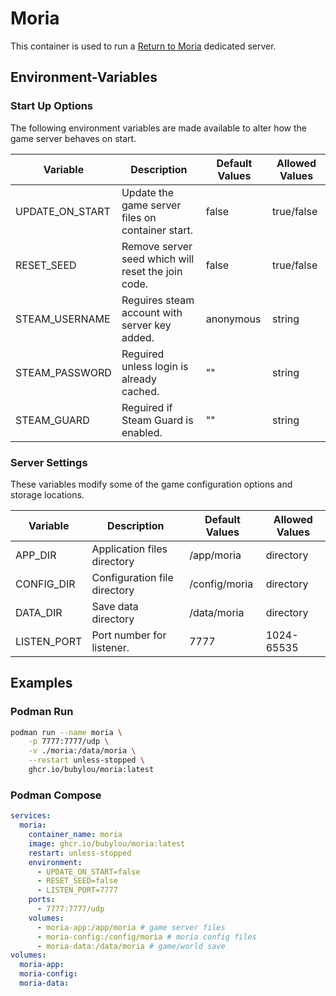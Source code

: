 # Moria

This container is used to run a [Return to Moria](https://store.steampowered.com/app/2933130) dedicated server.

## Environment-Variables

### Start Up Options

The following environment variables are made available to alter how the game server behaves on start.

| Variable           | Description                                                 | Default Values  | Allowed Values |
|--------------------|-------------------------------------------------------------|-----------------|----------------|
| UPDATE_ON_START    | Update the game server files on container start.            | false           | true/false     |
| RESET_SEED         | Remove server seed which will reset the join code.          | false           | true/false     |
| STEAM_USERNAME     | Reguires steam account with server key added.               | anonymous       | string         |
| STEAM_PASSWORD     | Reguired unless login is already cached.                    | ""              | string         |
| STEAM_GUARD        | Reguired if Steam Guard is enabled.                         | ""              | string         |

### Server Settings

These variables modify some of the game configuration options and storage locations.

| Variable           | Description                                                 | Default Values  | Allowed Values |
|--------------------|-------------------------------------------------------------|-----------------|----------------|
| APP_DIR            | Application files directory                                 | /app/moria      | directory      |
| CONFIG_DIR         | Configuration file directory                                | /config/moria   | directory      |
| DATA_DIR           | Save data directory                                         | /data/moria     | directory      |
| LISTEN_PORT        | Port number for listener.                                   | 7777            | 1024-65535     |

## Examples

### Podman Run

```bash
podman run --name moria \
    -p 7777:7777/udp \
    -v ./moria:/data/moria \
    --restart unless-stopped \
    ghcr.io/bubylou/moria:latest
```

### Podman Compose

```yml
services:
  moria:
    container_name: moria
    image: ghcr.io/bubylou/moria:latest
    restart: unless-stopped
    environment:
      - UPDATE_ON_START=false
      - RESET_SEED=false
      - LISTEN_PORT=7777
    ports:
      - 7777:7777/udp
    volumes:
      - moria-app:/app/moria # game server files
      - moria-config:/config/moria # moria config files
      - moria-data:/data/moria # game/world save
volumes:
  moria-app:
  moria-config:
  moria-data:
```
